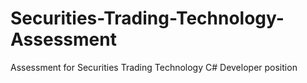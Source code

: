 # Securities-Trading-Technology-Assessment
Assessment for Securities Trading Technology C# Developer position
